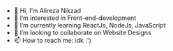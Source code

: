 - 👋 Hi, I’m Alireza Nikzad
- 👀 I’m interested in Front-end-development
- 🌱 I’m currently learning ReactJs, NodeJs, JavaScript
- 💞️ I’m looking to collaborate on Website Designs
- 📫 How to reach me: idk :')

<!---
deaduchiha/deaduchiha is a ✨ special ✨ repository because its `README.md` (this file) appears on your GitHub profile.
You can click the Preview link to take a look at your changes.
--->
